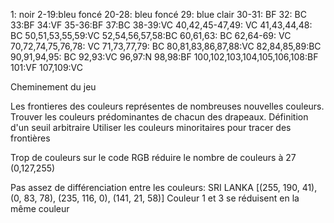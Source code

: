 1: noir
2-19:bleu foncé
20-28: bleu foncé
29: blue clair
30-31: BF
32: BC
33:BF
34:VF
35-36:BF
37:BC
38-39:VC
40,42,45-47,49: VC
41,43,44,48: BC
50,51,53,55,59:VC
52,54,56,57,58:BC
60,61,63: BC
62,64-69: VC
70,72,74,75,76,78: VC
71,73,77,79: BC
80,81,83,86,87,88:VC
82,84,85,89:BC
90,91,94,95: BC
92,93:VC
96,97:N
98,98:BF
100,102,103,104,105,106,108:BF
101:VF
107,109:VC


Cheminement du jeu

Les frontieres des couleurs représentes de nombreuses nouvelles couleurs.
Trouver les couleurs prédominantes de chacun des drapeaux. Définition d'un seuil arbitraire
Utiliser les couleurs minoritaires pour tracer des frontières

Trop de couleurs sur le code RGB
réduire le nombre de couleurs à 27 (0,127,255)

Pas assez de différenciation entre les couleurs: SRI LANKA [(255, 190, 41), (0, 83, 78), (235, 116, 0), (141, 21, 58)]
Couleur 1 et 3 se réduisent en la même couleur